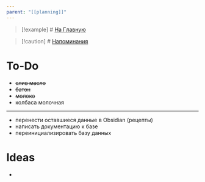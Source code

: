 ```yaml
---
parent: "[[planning]]"
---
```

> [!example] # [На Главную](main)

> [!caution] # [Напоминания](reminders)
# To-Do
- ~~слив масло~~
- ~~батон~~
- ~~молоко~~
- колбаса молочная
---
- перенести оставшиеся данные в Obsidian (рецепты)
- написать документацию к базе
- переинициализировать базу данных
# Ideas
- 
